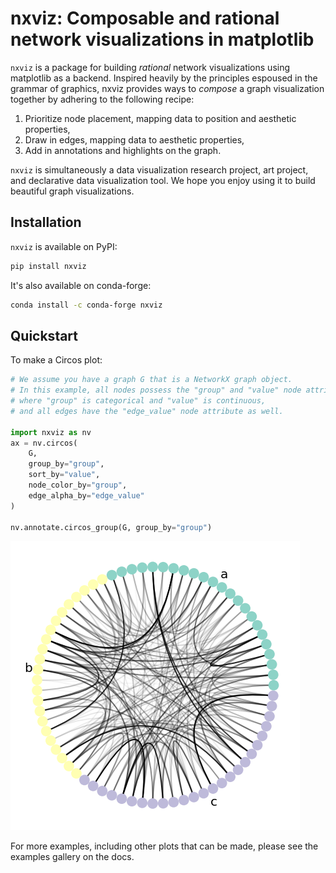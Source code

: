 # nxviz: Composable and rational network visualizations in matplotlib

`nxviz` is a package for building _rational_ network visualizations
using matplotlib as a backend.
Inspired heavily by the principles espoused in the grammar of graphics,
nxviz provides ways to _compose_ a graph visualization together
by adhering to the following recipe:

1. Prioritize node placement, mapping data to position and aesthetic properties,
2. Draw in edges, mapping data to aesthetic properties,
3. Add in annotations and highlights on the graph.

`nxviz` is simultaneously a data visualization research project,
art project,
and declarative data visualization tool.
We hope you enjoy using it to build beautiful graph visualizations.

## Installation

`nxviz` is available on PyPI:

```bash
pip install nxviz
```

It's also available on conda-forge:

```bash
conda install -c conda-forge nxviz
```

## Quickstart

To make a Circos plot:

```python
# We assume you have a graph G that is a NetworkX graph object.
# In this example, all nodes possess the "group" and "value" node attributes
# where "group" is categorical and "value" is continuous,
# and all edges have the "edge_value" node attribute as well.

import nxviz as nv
ax = nv.circos(
    G,
    group_by="group",
    sort_by="value",
    node_color_by="group",
    edge_alpha_by="edge_value"
)

nv.annotate.circos_group(G, group_by="group")
```

![](images/circos.png)

For more examples, including other plots that can be made,
please see the examples gallery on the docs.
